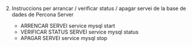 2. Instruccions per arrancar / verificar status / apagar servei de la base de dades de Percona Server
	
	* ARRENCAR SERVEI				service mysql start
	* VERIFICAR STATUS SERVEI		service mysql status
	* APAGAR SERVEI				service mysql stop
